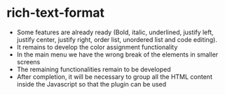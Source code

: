 # rich-text-format

- Some features are already ready (Bold, italic, underlined, justify left, justify center, justify right, order list, unordered list and code editing).
- It remains to develop the color assignment functionality
- In the main menu we have the wrong break of the elements in smaller screens
- The remaining functionalities remain to be developed
- After completion, it will be necessary to group all the HTML content inside the Javascript so that the plugin can be used